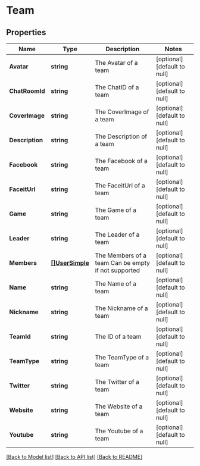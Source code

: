 # Team

## Properties
Name | Type | Description | Notes
------------ | ------------- | ------------- | -------------
**Avatar** | **string** | The Avatar of a team | [optional] [default to null]
**ChatRoomId** | **string** | The ChatID of a team | [optional] [default to null]
**CoverImage** | **string** | The CoverImage of a team | [optional] [default to null]
**Description** | **string** | The Description of a team | [optional] [default to null]
**Facebook** | **string** | The Facebook of a team | [optional] [default to null]
**FaceitUrl** | **string** | The FaceitUrl of a team | [optional] [default to null]
**Game** | **string** | The Game of a team | [optional] [default to null]
**Leader** | **string** | The Leader of a team | [optional] [default to null]
**Members** | [**[]UserSimple**](UserSimple.md) | The Members of a team  Can be empty if not supported | [optional] [default to null]
**Name** | **string** | The Name of a team | [optional] [default to null]
**Nickname** | **string** | The Nickname of a team | [optional] [default to null]
**TeamId** | **string** | The ID of a team | [optional] [default to null]
**TeamType** | **string** | The TeamType of a team | [optional] [default to null]
**Twitter** | **string** | The Twitter of a team | [optional] [default to null]
**Website** | **string** | The Website of a team | [optional] [default to null]
**Youtube** | **string** | The Youtube of a team | [optional] [default to null]

[[Back to Model list]](../README.md#documentation-for-models) [[Back to API list]](../README.md#documentation-for-api-endpoints) [[Back to README]](../README.md)


